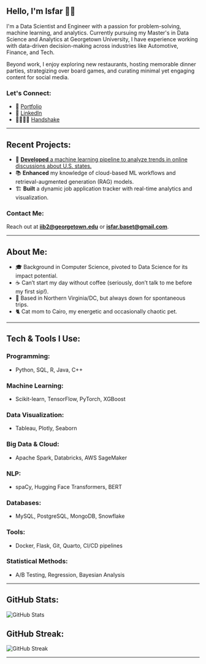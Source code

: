 ## Hello, I'm Isfar 👋🏼

I'm a Data Scientist and Engineer with a passion for problem-solving, machine learning, and analytics. Currently pursuing my Master's in Data Science and Analytics at Georgetown University, I have experience working with data-driven decision-making across industries like Automotive, Finance, and Tech.

Beyond work, I enjoy exploring new restaurants, hosting memorable dinner parties, strategizing over board games, and curating minimal yet engaging content for social media.

### Let's Connect:
- 🔗 [Portfolio](https://isfarbaset.georgetown.domains/dsan-website/_site/)
- 💼 [LinkedIn](https://linkedin.com/in/isfarbaset)
- 🫱🏼‍🫲🏽 [Handshake](https://georgetown.joinhandshake.com/profiles/ck7gh6)

---

## Recent Projects:

- 🚀 [**Developed** a machine learning pipeline to analyze trends in online discussions about U.S. states.](https://isfarbaset.github.io/fall-2024-project-team-29/)
- 📚 **Enhanced** my knowledge of cloud-based ML workflows and retrieval-augmented generation (RAG) models.
- 🏗️ **Built** a dynamic job application tracker with real-time analytics and visualization.

### Contact Me:
Reach out at **iib2@georgetown.edu** or **isfar.baset@gmail.com**.

---

## About Me:

- 🎓 Background in Computer Science, pivoted to Data Science for its impact potential.
- ☕ Can’t start my day without coffee (seriously, don’t talk to me before my first sip!).
- 📍 Based in Northern Virginia/DC, but always down for spontaneous trips.
- 🐈 Cat mom to Cairo, my energetic and occasionally chaotic pet.

---

## Tech & Tools I Use:

### Programming:
- Python, SQL, R, Java, C++

### Machine Learning:
- Scikit-learn, TensorFlow, PyTorch, XGBoost

### Data Visualization:
- Tableau, Plotly, Seaborn

### Big Data & Cloud:
- Apache Spark, Databricks, AWS SageMaker

### NLP:
- spaCy, Hugging Face Transformers, BERT

### Databases:
- MySQL, PostgreSQL, MongoDB, Snowflake

### Tools:
- Docker, Flask, Git, Quarto, CI/CD pipelines

### Statistical Methods:
- A/B Testing, Regression, Bayesian Analysis

---

## GitHub Stats:
![GitHub Stats](https://github-readme-stats.vercel.app/api?username=isfarbaset&show_icons=true&theme=tokyonight&count_private=true)

## GitHub Streak:
![GitHub Streak](https://streak-stats.demolab.com/?user=isfarbaset&theme=highcontrast)

---

<!---
isfarbaset/isfarbaset is a ✨ special ✨ repository because its `README.md` (this file) appears on your GitHub profile.
You can click the Preview link to take a look at your changes.
--->
